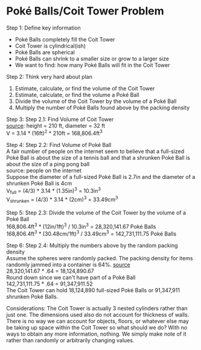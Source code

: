 # Poké Balls/Coit Tower Problem

Step 1: Define key information
* Poké Balls completely fill the Coit Tower
* Coit Tower is cylindrical(ish)
* Poké Balls are spherical
* Poké Balls can shrink to a smaller size or grow to a larger size
* We want to find: how many Poké Balls will fit in the Coit Tower

Step 2: Think very hard about plan
  1. Estimate, calculate, or find the volume of the Coit Tower
  2. Estimate, calculate, or find the volume a Poké Ball
  3. Divide the volume of the Coit Tower by the volume of a Poké Ball
  4. Multiply the number of Poké Balls found above by the packing density
  
Step 3: Step 2.1: Find Volume of Coit Tower\
[source](https://prezi.com/dkixudzcjmvj/coit-tower-design/): height = 210 ft, diameter = 32 ft\
V = 3.14 * (16ft)<sup>2</sup> * 210ft = 168,806.4ft<sup>3</sup>

Step 4: Step 2.2: Find Volume of Poké Ball\
A fair number of people on the internet seem to believe that a full-sized Poké Ball is about the size of a tennis ball and that a shrunken Poké Ball is about the size of a ping pong ball\
source: people on the internet\
Suppose the diameter of a full-sized Poké Ball is 2.7in and the diameter of a shrunken Poké Ball is 4cm\
V<sub>full</sub> = (4/3) * 3.14 * (1.35in)<sup>3</sup> = 10.3in<sup>3</sup>\
V<sub>shrunken</sub> = (4/3) * 3.14 * (2cm)<sup>3</sup> = 33.49cm<sup>3</sup>

Step 5: Step 2.3: Divide the volume of the Coit Tower by the volume of a Poké Ball\
168,806.4ft<sup>3</sup> * (12in/1ft)<sup>3</sup> / 10.3in<sup>3</sup> = 28,320,141.67 Poké Balls\
168,806.4ft<sup>3</sup> * (30.48cm/1ft)<sup>3</sup> / 33.49cm<sup>3</sup> = 142,731,111.75 Poké Balls

Step 6: Step 2.4: Multiply the numbers above by the random packing density\
Assume the spheres were randomly packed. The packing density for items randomly jammed into a container is 64%. [source](http://mathworld.wolfram.com/RandomClosePacking.html)\
28,320,141.67 * .64 = 18,124,890.67\
Round down since we can't have part of a Poké Ball\
142,731,111.75 * .64 = 91,347,911.52\
The Coit Tower can hold 18,124,890 full-sized Poké Balls or 91,347,911 shrunken Poké Balls.

Considerations: The Coit Tower is actually 3 nested cylinders rather than just one. The dimensions used also do not account for thickness of walls. There is no way we can account for objects, floors, or whatever else may be taking up space within the Coit Tower so what should we do? With no ways to obtain any more information, nothing. We simply make note of it rather than randomly or arbitrarily changing values.
